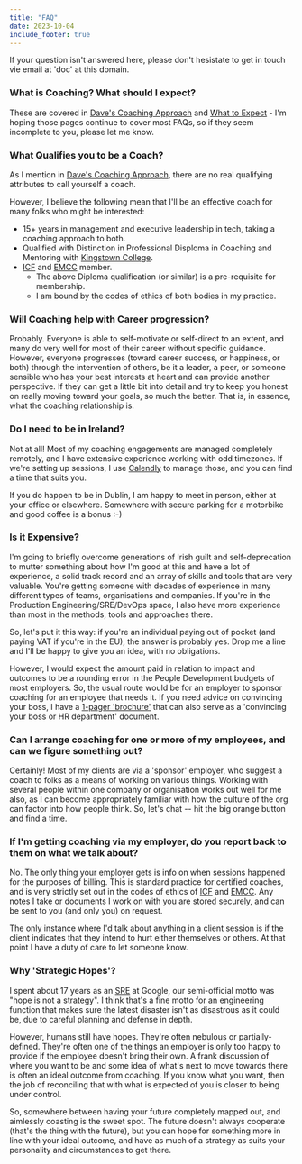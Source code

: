 ```yaml
---
title: "FAQ"
date: 2023-10-04
include_footer: true
---
```


If your question isn't answered here, please don't hesistate to get in touch vie email at 'doc' at this domain.

### What is Coaching? What should I expect?

These are covered in [Dave's Coaching Approach](/coachingapproach) and [What to Expect](/whattoexpect) - I'm hoping those pages continue to cover most FAQs, so if they seem incomplete to you, please let me know.

### What Qualifies you to be a Coach?

As I mention in [Dave's Coaching Approach](/coachingapproach), there are no real qualifying attributes to call yourself a coach.

However, I believe the following mean that I'll be an effective coach for many folks who might be interested:

  - 15+ years in management and executive leadership in tech, taking a coaching approach to both.
  - Qualified with Distinction in Professional Disploma in Coaching and Mentoring with [Kingstown College](https://www.kingstowncollege.ie/).
  - [ICF](https://www.coachingfederation.org/) and [EMCC](https://www.emccglobal.org/) member.
    - The above Diploma qualification (or similar) is a pre-requisite for membership.
    - I am bound by the codes of ethics of both bodies in my practice.

### Will Coaching help with Career progression?

Probably. Everyone is able to self-motivate or self-direct to an extent, and many do very well for most of their career without specific guidance. However, everyone progresses (toward career success, or happiness, or both) through the intervention of others, be it a leader, a peer, or someone sensible who has your best interests at heart and can provide another perspective. If they can get a little bit into detail and try to keep you honest on really moving toward your goals, so much the better. That is, in essence, what the coaching relationship is. 

### Do I need to be in Ireland?

Not at all! Most of my coaching engagements are managed completely remotely, and I have extensive experience working with odd timezones. If we're setting up sessions, I use [Calendly](https://www.calendly.com/) to manage those, and you can find a time that suits you.

If you do happen to be in Dublin, I am happy to meet in person, either at your office or elsewhere. Somewhere with secure parking for a motorbike and good coffee is a bonus :-)

### Is it Expensive?

I'm going to briefly overcome generations of Irish guilt and self-deprecation to mutter something about how I'm good at this and have a lot of experience, a solid track record and an array of skills and tools that are very valuable. You're getting someone with decades of experience in many different types of teams, organisations and companies. If you're in the Production Engineering/SRE/DevOps space, I also have more experience than most in the methods, tools and approaches there.

So, let's put it this way: if you're an individual paying out of pocket (and paying VAT if you're in the EU), the answer is probably yes. Drop me a line and I'll be happy to give you an idea, with no obligations.

However, I would expect the amount paid in relation to impact and outcomes to be a rounding error in the People Development budgets of most employers. So, the usual route would be for an employer to sponsor coaching for an employee that needs it. If you need advice on convincing your boss, I have a [1-pager 'brochure'](/files/daveoc-coaching-brochure-v1.0.pdf) that can also serve as a 'convincing your boss or HR department' document.

### Can I arrange coaching for one or more of my employees, and can we figure something out?

Certainly! Most of my clients are via a 'sponsor' employer, who suggest a coach to folks as a means of working on various things. Working with several people within one company or organisation works out well for me also, as I can become appropriately familiar with how the culture of the org can factor into how people think. So, let's chat -- hit the big orange button and find a time.

### If I'm getting coaching via my employer, do you report back to them on what we talk about?

No. The only thing your employer gets is info on when sessions happened for the purposes of billing. This is standard practice for certified coaches, and is very strictly set out in the codes of ethics of [ICF](https://www.coachingfederation.org/) and [EMCC](https://www.emccglobal.org/). Any notes I take or documents I work on with you are stored securely, and can be sent to you (and only you) on request.

The only instance where I'd talk about anything in a client session is if the client indicates that they intend to hurt either themselves or others. At that point I have a duty of care to let someone know.

### Why 'Strategic Hopes'?

I spent about 17 years as an [SRE](https://sre.google) at Google, our semi-official motto was "hope is not a strategy". I think that's a fine motto for an engineering function that makes sure the latest disaster isn't as disastrous as it could be, due to careful planning and defense in depth.

However, humans still have hopes. They're often nebulous or partially-defined. They're often one of the things an employer is only too happy to provide if the employee doesn't bring their own. A frank discussion of where you want to be and some idea of what's next to move towards there is often an ideal outcome from coaching. If you know what you want, then the job of reconciling that with what is expected of you is closer to being under control.

So, somewhere between having your future completely mapped out, and aimlessly coasting is the sweet spot. The future doesn't always cooperate (that's the thing with the future), but you can hope for something more in line with your ideal outcome, and have as much of a strategy as suits your personality and circumstances to get there. 
